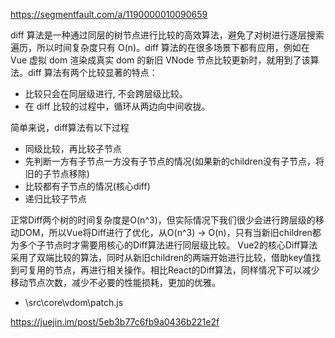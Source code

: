 https://segmentfault.com/a/1190000010090659

diff 算法是一种通过同层的树节点进行比较的高效算法，避免了对树进行逐层搜索遍历，所以时间复杂度只有 O(n)。diff 算法的在很多场景下都有应用，例如在 Vue 虚拟 dom 渲染成真实 dom 的新旧 VNode 节点比较更新时，就用到了该算法。diff 算法有两个比较显著的特点：

* 比较只会在同层级进行, 不会跨层级比较。
* 在 diff 比较的过程中，循环从两边向中间收拢。


简单来说，diff算法有以下过程

* 同级比较，再比较子节点
* 先判断一方有子节点一方没有子节点的情况(如果新的children没有子节点，将旧的子节点移除)
* 比较都有子节点的情况(核心diff)
* 递归比较子节点

正常Diff两个树的时间复杂度是O(n^3)，但实际情况下我们很少会进行跨层级的移动DOM，所以Vue将Diff进行了优化，从O(n^3) -> O(n)，只有当新旧children都为多个子节点时才需要用核心的Diff算法进行同层级比较。
Vue2的核心Diff算法采用了双端比较的算法，同时从新旧children的两端开始进行比较，借助key值找到可复用的节点，再进行相关操作。相比React的Diff算法，同样情况下可以减少移动节点次数，减少不必要的性能损耗，更加的优雅。


* \src\core\vdom\patch.js

https://juejin.im/post/5eb3b77c6fb9a0436b221e2f